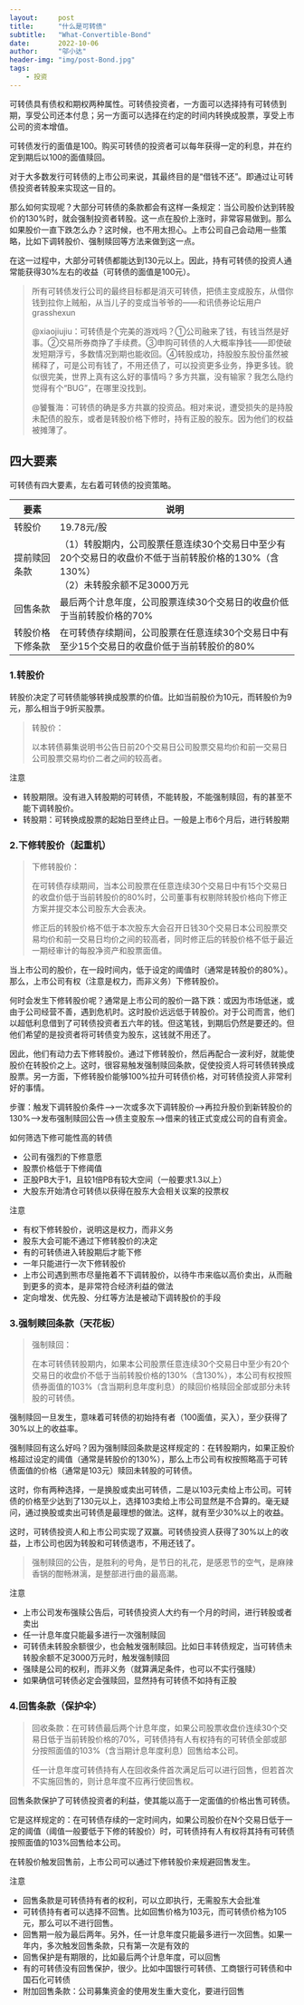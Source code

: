 ```yaml
---
layout:     post
title:      "什么是可转债"
subtitle:   "What-Convertible-Bond"
date:       2022-10-06
author:     "邬小达"
header-img: "img/post-Bond.jpg"
tags:
    - 投资
---
```


可转债具有债权和期权两种属性。可转债投资者，一方面可以选择持有可转债到期，享受公司还本付息；另一方面可以选择在约定的时间内转换成股票，享受上市公司的资本增值。

可转债发行的面值是100。购买可转债的投资者可以每年获得一定的利息，并在约定到期后以100的面值赎回。

对于大多数发行可转债的上市公司来说，其最终目的是“借钱不还”。即通过让可转债投资者转股来实现这一目的。

那么如何实现呢？大部分可转债的条款都会有这样一条规定：当公司股价达到转股价的130%时，就会强制投资者转股。这一点在股价上涨时，非常容易做到。那么如果股价一直下跌怎么办？这时候，也不用太担心。上市公司自己会动用一些策略，比如下调转股价、强制赎回等方法来做到这一点。

在这一过程中，大部分可转债都能达到130元以上。因此，持有可转债的投资人通常能获得30%左右的收益（可转债的面值是100元）。

> 所有可转债发行公司的最终目标都是消灭可转债，把债主变成股东，从借你钱到拉你上贼船，从当儿子的变成当爷爷的——和讯债券论坛用户 grasshexun
>
> @xiaojiujiu：可转债是个完美的游戏吗？①公司融来了钱，有钱当然是好事。②交易所券商挣了手续费。③申购可转债的人大概率挣钱——即使破发短期浮亏，多数情况到期也能收回。④转股成功，持股股东股份虽然被稀释了，可是公司有钱了，不用还债了，可以投资更多业务，挣更多钱。貌似很完美，世界上真有这么好的事情吗？多方共赢，没有输家？我怎么隐约觉得有个“BUG”，在哪里没找到。
>
> @饕餮海：可转债的确是多方共赢的投资品。相对来说，遭受损失的是持股未配债的股东，或者是转股价格下修时，持有正股的股东。因为他们的权益被摊薄了。

## 四大要素

可转债有四大要素，左右着可转债的投资策略。

| 要素             | 说明                                                         |
| ---------------- | ------------------------------------------------------------ |
| 转股价           | 19.78元/股                                                   |
| 提前赎回条款     | （1）转股期内，公司股票任意连续30个交易日中至少有20个交易日的收盘价不低于当前转股价格的130%（含130%）<br />（2）未转股余额不足3000万元 |
| 回售条款         | 最后两个计息年度，公司股票连续30个交易日的收盘价低于当前转股价格的70% |
| 转股价格下修条款 | 在可转债存续期间，公司股票在任意连续30个交易日中有至少15个交易日的收盘价低于当前转股价的80% |

### 1.转股价

转股价决定了可转债能够转换成股票的价值。比如当前股价为10元，而转股价为9元，那么相当于9折买股票。

> 转股价：
>
> 以本转债募集说明书公告日前20个交易日公司股票交易均价和前一交易日公司股票交易均价二者之间的较高者。

注意

* 转股期限。没有进入转股期的可转债，不能转股，不能强制赎回，有的甚至不能下调转股价。
* 转股期：可转换成股票的起始日至终止日。一般是上市6个月后，进行转股期

### 2.下修转股价（起重机）

> 下修转股价：
>
> 在可转债存续期间，当本公司股票在任意连续30个交易日中有15个交易日的收盘价低于当前转股价的80%时，公司董事有权剔除转股价格向下修正方案并提交本公司股东大会表决。
>
> 修正后的转股价格不低于本次股东大会召开日钱30个交易日本公司股票交易均价和前一交易日均价之间的较高者，同时修正后的转股价格不低于最近一期经审计的每股净资产和股票面值。

当上市公司的股价，在一段时间内，低于设定的阈值时（通常是转股价的80%）。那么，上市公司有权（注意是权力，而非义务）下修转股价。

何时会发生下修转股价呢？通常是上市公司的股价一路下跌：或因为市场低迷，或由于公司经营不善，遇到危机时。这时股价远远低于转股价。对于公司而言，他们以超低利息借到了可转债投资者五六年的钱。但这笔钱，到期后仍然是要还的。但他们希望的是投资者将可转债变为股东，这钱就不用还了。

因此，他们有动力去下修转股价。通过下修转股价，然后再配合一波利好，就能使股价在转股价之上。这时，很容易触发强制赎回条款，促使投资人将可转债转换成股票。另一方面，下修转股价能够100%拉升可转债价格，对可转债投资人非常利好的事情。

步骤：触发下调转股价条件——>一次或多次下调转股价——>再拉升股价到新转股价的130%——>发布强制赎回公告——>债主变股东——>借来的钱正式变成公司的自有资金。

如何筛选下修可能性高的转债

* 公司有强烈的下修意愿
* 股票价格低于下修阈值
* 正股PB大于1，且较1倍PB有较大空间（一般要求1.3以上）
* 大股东开始清仓可转债以获得在股东大会相关议案的投票权

注意

* 有权下修转股价，说明这是权力，而非义务
* 股东大会可能不通过下修转股价的决定
* 有的可转债进入转股期后才能下修
* 一年只能进行一次下修转股价
* 上市公司遇到熊市尽量拖着不下调转股价，以待牛市来临以高价卖出，从而融到更多的资本，是非常符合经济利益的做法
* 定向增发、优先股、分红等方法是被动下调转股价的手段

### 3.强制赎回条款（天花板）

> 强制赎回：
>
> 在本可转债转股期内，如果本公司股票任意连续30个交易日中至少有20个交易日的收盘价不低于当前转股价格的130%（含130%），本公司有权按照债券面值的103%（含当期利息年度利息）的赎回价格赎回全部或部分未转股的可转债。

强制赎回一旦发生，意味着可转债的初始持有者（100面值，买入），至少获得了30%以上的收益率。

强制赎回有这么好吗？因为强制赎回条款是这样规定的：在转股期内，如果正股价格超过设定的阈值（通常是转股价的130%），那么上市公司有权按照略高于可转债面值的价格（通常是103元）赎回未转股的可转债。

这时，你有两种选择，一是换股或卖出可转债，二是以103元卖给上市公司。可转债的价格至少达到了130元以上，选择103卖给上市公司显然是不合算的。毫无疑问，通过换股或卖出可转债是最理想的做法。这样，就有至少30%以上的收益。

这时，可转债投资人和上市公司实现了双赢。可转债投资人获得了30%以上的收益，上市公司也因为转股和可转债退市，不用还钱了。

> 强制赎回的公告，是胜利的号角，是节日的礼花，是感恩节的空气，是麻辣香锅的酣畅淋漓，是整部进行曲的最高潮。

注意

* 上市公司发布强赎公告后，可转债投资人大约有一个月的时间，进行转股或者卖出
* 任一计息年度只能最多进行一次强制赎回
* 可转债未转股余额很少，也会触发强制赎回。比如日丰转债规定，当可转债未转股余额不足3000万元时，触发强制赎回
* 强赎是公司的权利，而非义务（就算满足条件，也可以不实行强赎）
* 如果确信可转债必定会强赎回，显然持有可转债不如持有正股

### 4.回售条款（保护伞）

> 回收条款：在可转债最后两个计息年度，如果公司股票收盘价连续30个交易日低于当前转股价格的70%，可转债持有人有权持有的可转债全部或部分按照面值的103%（含当期计息年度利息）回售给本公司。
>
> 任一计息年度可转债持有人在回收条件首次满足后可以进行回售，但若首次不实施回售的，则计息年度不应再行使回售权。

回售条款保护了可转债投资者的利益，使其能以高于一定面值的价格出售可转债。

它是这样规定的：在可转债存续的一定时间内，如果公司股价在N个交易日低于一定的阈值（阈值一般要低于下修的转股价）时，可转债持有人有权将其持有可转债按照面值的103%回售给本公司。

在转股价触发回售前，上市公司可以通过下修转股价来规避回售发生。

注意

* 回售条款是可转债持有者的权利，可以立即执行，无需股东大会批准
* 可转债持有者可以选择不回售。比如回售价格为103元，而可转债价格为105元，那么可以不进行回售。
* 回售期一般为最后两年。另外，任一计息年度只能最多进行一次回售。如果一年内，多次触发回售条款，只有第一次是有效的
* 回售保护是有期限的，比如最后两个计息年度，可以回售
* 有的可转债没有回售保护，很少。比如中国银行可转债、工商银行可转债和中国石化可转债
* 附加回售条款：公司募集资金的使用发生重大变化，要进行回售
